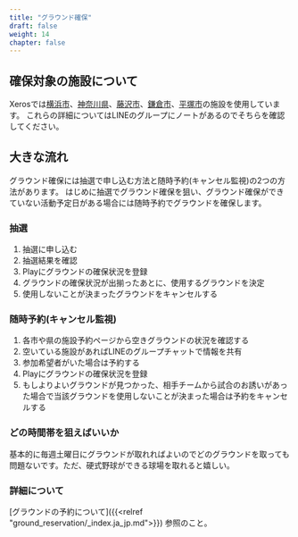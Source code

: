 ```yaml
---
title: "グラウンド確保"
draft: false
weight: 14
chapter: false
---
```


## 確保対象の施設について

Xerosでは[横浜市](https://yoyaku.city.yokohama.lg.jp/)、[神奈川県](https://yoyaku.e-kanagawa.lg.jp/kanagawa/web/)、[藤沢市](https://yoyaku.city.fujisawa.kanagawa.jp/)、[鎌倉市](https://yoyaku.e-kanagawa.lg.jp/kamakura/web/)、[平塚市](https://shisetsu.city.hiratsuka.kanagawa.jp/)の施設を使用しています。
これらの詳細についてはLINEのグループにノートがあるのでそちらを確認してください。

## 大きな流れ

グラウンド確保には抽選で申し込む方法と随時予約(キャンセル監視)の2つの方法があります。
はじめに抽選でグラウンド確保を狙い、グラウンド確保ができていない活動予定日がある場合には随時予約でグラウンドを確保します。

### 抽選

1. 抽選に申し込む
2. 抽選結果を確認
3. Playにグラウンドの確保状況を登録
4. グラウンドの確保状況が出揃ったあとに、使用するグラウンドを決定
5. 使用しないことが決まったグラウンドをキャンセルする

### 随時予約(キャンセル監視)

1. 各市や県の施設予約ページから空きグラウンドの状況を確認する
2. 空いている施設があればLINEのグループチャットで情報を共有
3. 参加希望者がいた場合は予約する
4. Playにグラウンドの確保状況を登録
5. もしよりよいグラウンドが見つかった、相手チームから試合のお誘いがあった場合で当該グラウンドを使用しないことが決まった場合は予約をキャンセルする

### どの時間帯を狙えばいいか

基本的に毎週土曜日にグラウンドが取れればよいのでどのグラウンドを取っても問題ないです。ただ、硬式野球ができる球場を取れると嬉しい。

### 詳細について

[グラウンドの予約について]({{<relref "ground_reservation/_index.ja_jp.md">}})
参照のこと。
